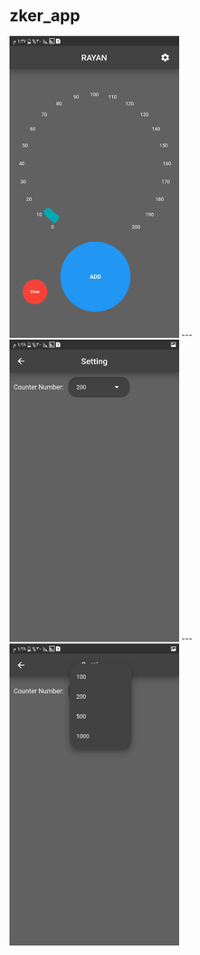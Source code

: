 # zker_app

<img src='Screenshots/Screenshot_٢٠٢١١١١٤-١٣٢٧٥٩.png' width='300'>
---
<img src='Screenshots/Screenshot_٢٠٢١١١١٤-١٣٢٨٠٢.png' width='300'>
---
<img src='Screenshots/Screenshot_٢٠٢١١١١٤-١٣٢٨٠٩.png' width='300'>
